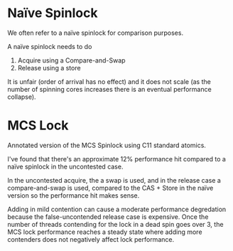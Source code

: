 
Naïve Spinlock
==============

We often refer to a naïve spinlock for comparison purposes.

A naïve spinlock needs to do
1. Acquire using a Compare-and-Swap
2. Release using a store

It is unfair (order of arrival has no effect) and it does not scale (as the
number of spinning cores increases there is an eventual performance collapse).

MCS Lock
========

Annotated version of the MCS Spinlock using C11 standard atomics.

I've found that there's an approximate 12% performance hit compared to a naïve
spinlock in the uncontested case.

In the uncontested acquire, the a swap is used, and in the release case a
compare-and-swap is used, compared to the CAS + Store in the naïve version so
the performance hit makes sense.

Adding in mild contention can cause a moderate performance degredation because
the false-uncontended release case is expensive. Once the number of threads
contending for the lock in a dead spin goes over 3, the MCS lock performance
reaches a steady state where adding more contenders does not negatively affect
lock performance.
